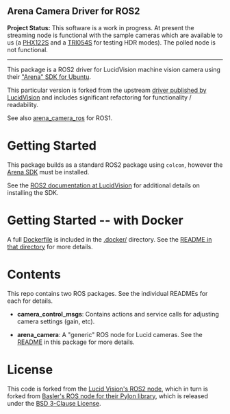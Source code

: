 ## Arena Camera Driver for ROS2

**Project Status:**  This software is a work in progress.  At present the streaming node is functional with the sample cameras which are available to us (a [PHX122S](https://thinklucid.com/product/phoenix-12-2-mp-imx226/) and a [TRI054S](https://thinklucid.com/product/triton-5-mp-imx490/) for testing HDR modes).   The polled node is not functional.

---

This package is a ROS2 driver for LucidVision machine vision camera using their ["Arena" SDK for Ubuntu](https://thinklucid.com/downloads-hub/).

This particular version is forked from the upstream [driver published by LucidVision](https://github.com/lucidvisionlabs/arena_camera_ros2) and includes significant refactoring for functionality / readability.

See also [arena_camera_ros](https://github.com/apl-ocean-engineering/arena_camera_ros) for ROS1.

# Getting Started

This package builds as a standard ROS2 package using `colcon`, however the [Arena SDK](https://thinklucid.com/downloads-hub/) must be installed.

See the [ROS2 documentation at LucidVision](https://support.thinklucid.com/using-ros2-for-linux/) for additional details on installing the SDK.

# Getting Started -- with Docker

A full [Dockerfile](.docker/Dockerfile) is included in the [.docker/](.docker/) directory.  See the [README in that directory](.docker/README.md) for more details.

# Contents

This repo contains two ROS packages.  See the individual READMEs for each for details.

* **camera_control_msgs**:  Contains actions and service calls for adjusting camera settings (gain, etc).

* **arena_camera**:  A "generic" ROS node for Lucid cameras.  See the [README](arena_camera/README) in this package for more details.



# License

This code is forked from the [Lucid Vision's ROS2 node](https://github.com/lucidvisionlabs/arena_camera_ros2), which in turn is forked from [Basler's ROS node for their Pylon library](https://github.com/magazino/pylon_camera), which is released under the [BSD 3-Clause License](LICENSE).
